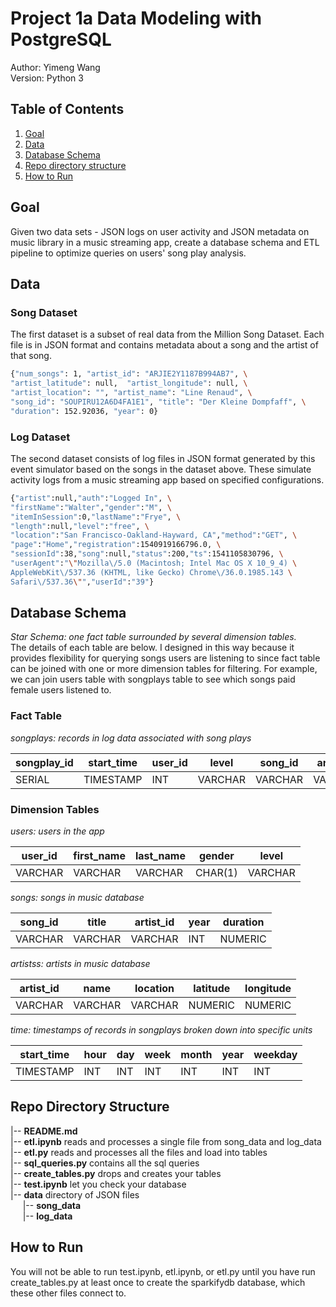 # Project 1a Data Modeling with PostgreSQL
Author: Yimeng Wang \
Version: Python 3

## Table of Contents
1. [Goal](README.md#goal)
2. [Data](README.md#data)
3. [Database Schema](README.md#database-schema)
4. [Repo directory structure](README.md#repo-directory-structure)
5. [How to Run](README.md#how-to-run)

## Goal
Given two data sets - JSON logs on user activity and JSON metadata on music
library in a music streaming app, create a database schema and ETL pipeline
to optimize queries on users' song play analysis.

## Data
### Song Dataset
The first dataset is a subset of real data from the Million Song Dataset. 
Each file is in JSON format and contains metadata about a song and the artist 
of that song.
```bash
{"num_songs": 1, "artist_id": "ARJIE2Y1187B994AB7", \
"artist_latitude": null,  "artist_longitude": null, \
"artist_location": "", "artist_name": "Line Renaud", \
"song_id": "SOUPIRU12A6D4FA1E1", "title": "Der Kleine Dompfaff", \
"duration": 152.92036, "year": 0}
```
### Log Dataset
The second dataset consists of log files in JSON format generated by this event
simulator based on the songs in the dataset above. These simulate activity logs
from a music streaming app based on specified configurations.
```bash
{"artist":null,"auth":"Logged In", \
"firstName":"Walter","gender":"M", \
"itemInSession":0,"lastName":"Frye", \
"length":null,"level":"free", \
"location":"San Francisco-Oakland-Hayward, CA","method":"GET", \
"page":"Home","registration":1540919166796.0, \
"sessionId":38,"song":null,"status":200,"ts":1541105830796, \
"userAgent":"\"Mozilla\/5.0 (Macintosh; Intel Mac OS X 10_9_4) \
AppleWebKit\/537.36 (KHTML, like Gecko) Chrome\/36.0.1985.143 \
Safari\/537.36\"","userId":"39"}
```

## Database Schema
_Star Schema: one fact table surrounded by several dimension tables._ \
The details of each table are below. I designed in this way because it provides
flexibility for querying songs users are listening to since fact table can be
joined with one or more dimension tables for filtering. For example, we can join
users table with songplays table to see which songs paid female users listened
to.
### Fact Table
_songplays: records in log data associated with song plays_
 
|songplay_id|start_time|user_id|level  |song_id|artist_id|session_id|location|user_agent|
|-----------|----------|-------|-------|-------|---------|----------|--------|----------|
|SERIAL     |TIMESTAMP |INT    |VARCHAR|VARCHAR|VARCHAR  |INT       |VARCHAR |TEXT      |
### Dimension Tables
_users: users in the app_

|user_id|first_name|last_name|gender |level  |
|-------|----------|---------|-------|-------|
|VARCHAR|VARCHAR   |VARCHAR  |CHAR(1)|VARCHAR|

_songs: songs in music database_

|song_id|title  |artist_id|year|duration|
|-------|-------|---------|----|--------|
|VARCHAR|VARCHAR|VARCHAR  |INT |NUMERIC |

_artistss: artists in music database_

|artist_id|name   |location|latitude|longitude|
|---------|-------|--------|--------|---------|
|VARCHAR  |VARCHAR|VARCHAR |NUMERIC |NUMERIC  |

_time: timestamps of records in songplays broken down into specific units_

|start_time|hour|day|week|month|year|weekday|
|----------|----|---|----|-----|----|-------|
|TIMESTAMP |INT |INT|INT |INT  |INT |INT    |

## Repo Directory Structure
|-- **README.md** \
|-- **etl.ipynb** reads and processes a single file from song_data and log_data \
|-- **etl.py** reads and processes all the files and load into tables \
|-- **sql_queries.py** contains all the sql queries \
|-- **create_tables.py** drops and creates your tables \
|-- **test.ipynb** let you check your database \
|-- **data** directory of JSON files \
&nbsp;&nbsp;&nbsp;&nbsp;&nbsp;|-- **song_data** \
&nbsp;&nbsp;&nbsp;&nbsp;&nbsp;|-- **log_data** 
    
## How to Run
You will not be able to run test.ipynb, etl.ipynb, or etl.py until you have 
run create_tables.py at least once to create the sparkifydb database, 
which these other files connect to.